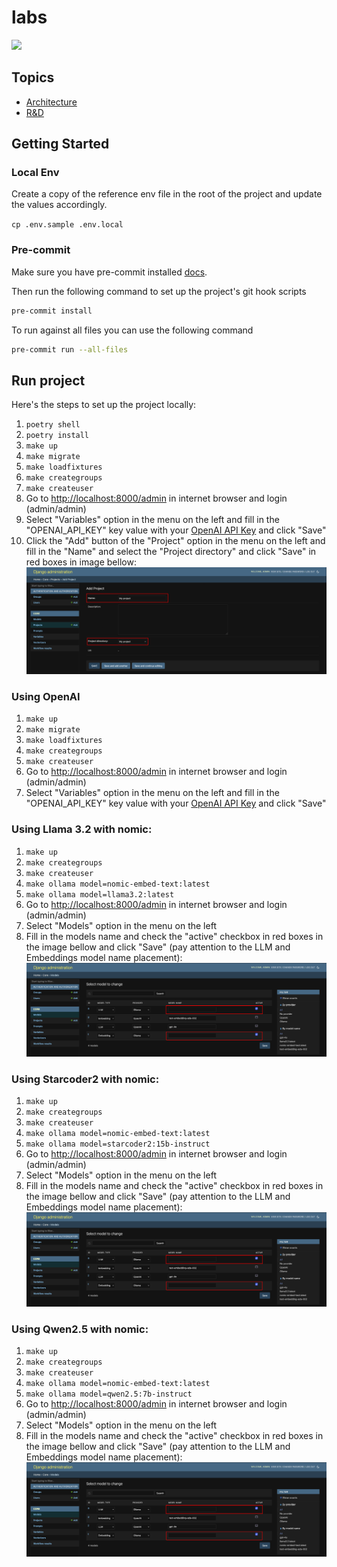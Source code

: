 # labs

<img src="https://img.shields.io/badge/runtime_revolution-labs-blue" />

## Topics

- [Architecture](docs/rag.md)
- [R&D](docs/rd.md)

## Getting Started

### Local Env

Create a copy of the reference env file in the root of the project and update the values accordingly.

`cp .env.sample .env.local`

### Pre-commit

Make sure you have pre-commit installed [docs](https://pre-commit.com/).

Then run the following command to set up the project's git hook scripts
```bash
pre-commit install
```

To run against all files you can use the following command
```bash
pre-commit run --all-files
```

## Run project

Here's the steps to set up the project locally:

1. `poetry shell`
2. `poetry install`
3. `make up`
4. `make migrate`
5. `make loadfixtures`
6. `make creategroups`
7. `make createuser`
8. Go to [http://localhost:8000/admin](http://localhost:8000/admin) in internet browser and login (admin/admin)
9. Select "Variables" option in the menu on the left and fill in the "OPENAI_API_KEY" key value with your [OpenAI API Key](https://openai.com/index/openai-api/) and click "Save"
10. Click the "Add" button of the "Project" option in the menu on the left and fill in the "Name" and select the "Project directory" and click "Save" in red boxes in image bellow:
   ![new_project_fields](docs/assets/new_project_fields.png)



### Using OpenAI

1. `make up`
2. `make migrate`
3. `make loadfixtures`
4. `make creategroups`
5. `make createuser`
6. Go to [http://localhost:8000/admin](http://localhost:8000/admin) in internet browser and login (admin/admin)
7. Select "Variables" option in the menu on the left and fill in the "OPENAI_API_KEY" key value with your [OpenAI API Key](https://openai.com/index/openai-api/) and click "Save"

### Using Llama 3.2 with nomic:

1. `make up`
2. `make creategroups`
3. `make createuser`
4. `make ollama model=nomic-embed-text:latest`
5. `make ollama model=llama3.2:latest`
6. Go to [http://localhost:8000/admin](http://localhost:8000/admin) in internet browser and login (admin/admin)
7. Select "Models" option in the menu on the left
8. Fill in the models name and check the "active" checkbox in red boxes in the image bellow and click "Save" (pay attention to the LLM and Embeddings model name placement):
   ![local_models_admin_fields](docs/assets/local_models_admin_fields.png)


### Using Starcoder2 with nomic:

1. `make up`
2. `make creategroups`
3. `make createuser`
4. `make ollama model=nomic-embed-text:latest`
5. `make ollama model=starcoder2:15b-instruct`
6. Go to [http://localhost:8000/admin](http://localhost:8000/admin) in internet browser and login (admin/admin)
7. Select "Models" option in the menu on the left
8. Fill in the models name and check the "active" checkbox in red boxes in the image bellow and click "Save" (pay attention to the LLM and Embeddings model name placement):
   ![local_models_admin_fields](docs/assets/local_models_admin_fields.png)


### Using Qwen2.5 with nomic:

1. `make up`
2. `make creategroups`
3. `make createuser`
4. `make ollama model=nomic-embed-text:latest`
5. `make ollama model=qwen2.5:7b-instruct`
6. Go to [http://localhost:8000/admin](http://localhost:8000/admin) in internet browser and login (admin/admin)
7. Select "Models" option in the menu on the left
8. Fill in the models name and check the "active" checkbox in red boxes in the image bellow and click "Save" (pay attention to the LLM and Embeddings model name placement):
   ![local_models_admin_fields](docs/assets/local_models_admin_fields.png)
